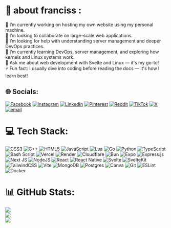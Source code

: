 # 💫 about franciss :
🔭 I’m currently working on hosting my own website using my personal machine.<br>👯 I’m looking to collaborate on large-scale web applications.<br>🤝 I’m looking for help with understanding server management and deeper DevOps practices.<br>🌱 I’m currently learning DevOps, server management, and exploring how kernels and Linux systems work.<br>💬 Ask me about web development with Svelte and Linux — it's my go-to!<br>⚡ Fun fact: I usually dive into coding before reading the docs — it's how I learn best!


## 🌐 Socials:
[![Facebook](https://img.shields.io/badge/Facebook-%231877F2.svg?logo=Facebook&logoColor=white)](https://www.facebook.com/share/1NtnubiGid/) [![Instagram](https://img.shields.io/badge/Instagram-%23E4405F.svg?logo=Instagram&logoColor=white)](https://www.instagram.com/francis_prog?igsh=YXlqeHFiYm9kcTF2) [![LinkedIn](https://img.shields.io/badge/LinkedIn-%230077B5.svg?logo=linkedin&logoColor=white)](https://www.linkedin.com/in/francis-gil-abarintos-9b6788315/) [![Pinterest](https://img.shields.io/badge/Pinterest-%23E60023.svg?logo=Pinterest&logoColor=white)](https://ph.pinterest.com/francdev/) [![Reddit](https://img.shields.io/badge/Reddit-%23FF4500.svg?logo=Reddit&logoColor=white)](https://reddit.com/user/Franciss-prog) [![TikTok](https://img.shields.io/badge/TikTok-%23000000.svg?logo=TikTok&logoColor=white)](https://www.tiktok.com/@francissprog?_t=ZS-8xbNpsP2tLZ&_r=1) [![X](https://img.shields.io/badge/X-black.svg?logo=X&logoColor=white)](https://x.com/Francisprog?t=0Ie7BdZM0IWt4eiaBs_LAA&s=09) [![email](https://img.shields.io/badge/Email-D14836?logo=gmail&logoColor=white)](mailto:francissprog@gmail.com) 

# 💻 Tech Stack:
![CSS3](https://img.shields.io/badge/css3-%231572B6.svg?style=flat&logo=css3&logoColor=white) ![C++](https://img.shields.io/badge/c++-%2300599C.svg?style=flat&logo=c%2B%2B&logoColor=white) ![HTML5](https://img.shields.io/badge/html5-%23E34F26.svg?style=flat&logo=html5&logoColor=white) ![JavaScript](https://img.shields.io/badge/javascript-%23323330.svg?style=flat&logo=javascript&logoColor=%23F7DF1E) ![Lua](https://img.shields.io/badge/lua-%232C2D72.svg?style=flat&logo=lua&logoColor=white) ![Go](https://img.shields.io/badge/go-%2300ADD8.svg?style=flat&logo=go&logoColor=white) ![Python](https://img.shields.io/badge/python-3670A0?style=flat&logo=python&logoColor=ffdd54) ![TypeScript](https://img.shields.io/badge/typescript-%23007ACC.svg?style=flat&logo=typescript&logoColor=white) ![Bash Script](https://img.shields.io/badge/bash_script-%23121011.svg?style=flat&logo=gnu-bash&logoColor=white) ![Vercel](https://img.shields.io/badge/vercel-%23000000.svg?style=flat&logo=vercel&logoColor=white) ![Render](https://img.shields.io/badge/Render-%46E3B7.svg?style=flat&logo=render&logoColor=white) ![Cloudflare](https://img.shields.io/badge/Cloudflare-F38020?style=flat&logo=Cloudflare&logoColor=white) ![Bun](https://img.shields.io/badge/Bun-%23000000.svg?style=flat&logo=bun&logoColor=white) ![Expo](https://img.shields.io/badge/expo-1C1E24?style=flat&logo=expo&logoColor=#D04A37) ![Express.js](https://img.shields.io/badge/express.js-%23404d59.svg?style=flat&logo=express&logoColor=%2361DAFB) ![Next JS](https://img.shields.io/badge/Next-black?style=flat&logo=next.js&logoColor=white) ![NodeJS](https://img.shields.io/badge/node.js-6DA55F?style=flat&logo=node.js&logoColor=white) ![React](https://img.shields.io/badge/react-%2320232a.svg?style=flat&logo=react&logoColor=%2361DAFB) ![React Native](https://img.shields.io/badge/react_native-%2320232a.svg?style=flat&logo=react&logoColor=%2361DAFB) ![Svelte](https://img.shields.io/badge/svelte-%23f1413d.svg?style=flat&logo=svelte&logoColor=white) ![SvelteKit](https://img.shields.io/badge/sveltekit-%23ff3e00.svg?style=flat&logo=svelte&logoColor=white) ![TailwindCSS](https://img.shields.io/badge/tailwindcss-%2338B2AC.svg?style=flat&logo=tailwind-css&logoColor=white) ![Vite](https://img.shields.io/badge/vite-%23646CFF.svg?style=flat&logo=vite&logoColor=white) ![MongoDB](https://img.shields.io/badge/MongoDB-%234ea94b.svg?style=flat&logo=mongodb&logoColor=white) ![Postgres](https://img.shields.io/badge/postgres-%23316192.svg?style=flat&logo=postgresql&logoColor=white) ![Canva](https://img.shields.io/badge/Canva-%2300C4CC.svg?style=flat&logo=Canva&logoColor=white) ![Git](https://img.shields.io/badge/git-%23F05033.svg?style=flat&logo=git&logoColor=white) ![ESLint](https://img.shields.io/badge/ESLint-4B3263?style=flat&logo=eslint&logoColor=white) ![Docker](https://img.shields.io/badge/docker-%230db7ed.svg?style=flat&logo=docker&logoColor=white)
# 📊 GitHub Stats:
![](https://github-readme-stats.vercel.app/api?username=francissprog&theme=dark&hide_border=false&include_all_commits=true&count_private=true)<br/>
![](https://nirzak-streak-stats.vercel.app/?user=francissprog&theme=dark&hide_border=false)<br/>
![](https://github-readme-stats.vercel.app/api/top-langs/?username=francissprog&theme=dark&hide_border=false&include_all_commits=true&count_private=true&layout=compact)



